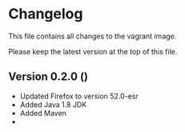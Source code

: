 # Changelog

This file contains all changes to the vagrant image.

Please keep the latest version at the top of this file.

## Version 0.2.0 ()
- Updated Firefox to version 52.0-esr
- Added Java 1.8 JDK
- Added Maven
- 


